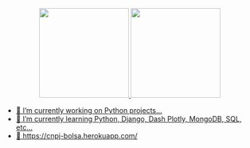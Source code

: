 <div align="center">
  <a href="https://github.com/FelipeBMoura">
  <img height="180em" src="https://github-readme-stats.vercel.app/api?username=FelipeBMoura&show_icons=true&theme=dracula&include_all_commits=true&count_private=true"/>
  <img height="180em" src="https://github-readme-stats.vercel.app/api/top-langs/?username=FelipeBMoura&layout=compact&langs_count=7&theme=dracula"/>
</div>

- 🔭 I’m currently working on Python projects...
- 🌱 I’m currently learning Python, Django, Dash Plotly, MongoDB, SQL, etc...
- 🔗 https://cnpj-bolsa.herokuapp.com/
